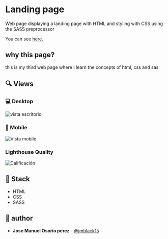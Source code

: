 # Landing page

Web page displaying a landing page with HTML and styling with CSS using the SASS preprocessor

You can see [here](https://jmblack15.github.io/Landing-page/).

## why this page?

this is my third web page where I learn the concepts of html, css and sas

## 🔍 Views

### 💻 Desktop

![vista escritorio](https://i.imgur.com/xgHxOzW.png)

### 📱 Mobile

![Vista mobile](https://i.imgur.com/58nSyWb.png)

### Lighthouse Quality
![Calificación](https://i.imgur.com/9aeecJK.png)

## 📌 Stack

- HTML
- CSS
- SASS

## 🌟 author


- **Jose Manuel Osorio perez** - [@jmblack15](https://github.com/jmblack15)
